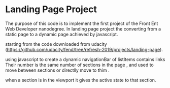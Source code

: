 # Landing Page Project


The purpose of this code is to implement the first project of the Front Ent Web Developer nanodegree.
In landing page project the converting from a static page to a dynamic page achieved by javascript.

starting from the code downloaded from udacity (https://github.com/udacity/fend/tree/refresh-2019/projects/landing-page).


using javascript to create a dynamic navigationBar of listItems contains links Their number is the same number of sections in the page , and used to move between sections or directlly move to thim .


when a section is in the viewport it gives the active state to that section.





